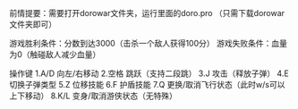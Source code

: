 前情提要：需要打开dorowar文件夹，运行里面的doro.pro
（只需下载dorowar文件夹即可）




游戏胜利条件：分数到达3000（击杀一个敌人获得100分）
游戏失败条件：血量为0（触碰敌人减少血量）

操作键
1.A/D     向左/右移动
2.空格    跳跃（支持二段跳）
3.J       攻击（释放子弹）
4.E       切换子弹类型
5.Z       位移技能
6.F       护盾技能
7.Q       更换/取消飞行状态（此时w/s可以上下移动）
8.K/L     变身/取消游侠状态（无特殊）
